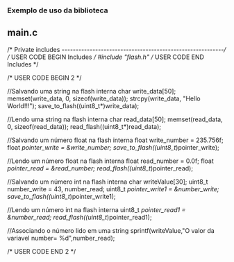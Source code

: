 ### Exemplo de uso da biblioteca

## main.c

/* Private includes ----------------------------------------------------------*/
/* USER CODE BEGIN Includes */
#include "flash.h"
/* USER CODE END Includes */


  /* USER CODE BEGIN 2 */

  //Salvando uma string na flash interna
  char write_data[50];
  memset(write_data, 0, sizeof(write_data));
  strcpy(write_data, "Hello World!!!");
  save_to_flash((uint8_t*)write_data);

  //Lendo uma string na flash interna
  char read_data[50];
  memset(read_data, 0, sizeof(read_data));
  read_flash((uint8_t*)read_data);

  //Salvando um número float na flash interna
  float write_number = 235.756f;
  float *pointer_write = &write_number;
  save_to_flash((uint8_t*)pointer_write);

  //Lendo um número float na flash interna
  float read_number = 0.0f;
  float *pointer_read = &read_number;
  read_flash((uint8_t*)pointer_read);

  //Salvando um número int na flash interna
  char writeValue[30];
  uint8_t number_write = 43, number_read;
  uint8_t *pointer_write1 = &number_write;
  save_to_flash((uint8_t*)pointer_write1);

  //Lendo um número int na flash interna
  uint8_t *pointer_read1 = &number_read;
  read_flash((uint8_t*)pointer_read1);

  //Associando o número lido em uma string
  sprintf(writeValue,"O valor da variavel number= %d",number_read);

  /* USER CODE END 2 */
